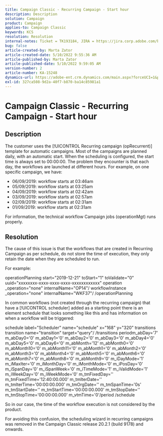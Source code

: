 ```yaml
---
title: Campaign Classic - Recurring Campaign - Start hour
description: Description
solution: Campaign
product: Campaign
applies-to: Campaign Classic
keywords: KCS
resolution: Resolution
internal-notes: Ticket = TK193184, JIRA = https://jira.corp.adobe.com/browse/NEO-18567
bug: false
article-created-by: Marta Zator
article-created-date: 5/10/2022 9:55:36 AM
article-published-by: Marta Zator
article-published-date: 5/10/2022 9:59:05 AM
version-number: 2
article-number: KA-15248
dynamics-url: https://adobe-ent.crm.dynamics.com/main.aspx?forceUCI=1&pagetype=entityrecord&etn=knowledgearticle&id=c8207854-47d0-ec11-a7b5-00224809c101
exl-id: 327ca508-9d2a-40f7-b870-ba14c85981a1
---
```

# Campaign Classic - Recurring Campaign - Start hour

## Description


The customer uses the [!UICONTROL Recurring campaign (opRecurrent)] template for automatic campaigns. Most of the campaigns are planned daily, with an automatic start. When the scheduling is configured, the start time is always set to 00:00:00. The problem they encounter is that each day, the workflows are launched at different hours.
For example, on one specific campaign, we have:

- 06/09/2019: workflow starts at 03:46am
- 05/09/2019: workflow starts at 03:25am
- 04/09/2019: workflow starts at 02:42am
- 03/09/2019: workflow starts at 02:57am
- 02/09/2019: workflow starts at 02:31am
- 01/09/2019: workflow starts at 02:31am


For information, the technical workflow Campaign jobs (operationMgt) runs properly.


## Resolution


The cause of this issue is that the workflows that are created in Recurring Campaign as per schedule, do not store the time of execution, they only retain the date when they are scheduled to run.

For example:

operationPlanning start="2019-12-21" toStart="1" toValidate="0" uuid="xxxxxxxx-xxxx-xxxx-xxxx-xxxxxxxxxxxx" operation _operation="none" internalName="OP14"/ workflowInstance _operation="none" internalName="WKF37"/ /operationPlanning

In common workflows (not created through the recurring campaign) that have a [!UICONTROL scheduler] added as a starting point there is an element schedule that looks something like this and has information on when a workflow will be triggered:

schedule label="Scheduler" name="schedule" x="168" y="320" transitions transition name="transition" target="query"/ /transitions periodm_abDay='7' m_abDay0='0' m_abDay1='0' m_abDay2='0' m_abDay3='0' m_abDay4='0' m_abDay5='0' m_abDay6='0' m_abMonth='12' m_abMonth0='0' m_abMonth10='0' m_abMonth11='0' m_abMonth1='0' m_abMonth2='0' m_abMonth3='0' m_abMonth4='0' m_abMonth5='0' m_abMonth6='0' m_abMonth7='0' m_abMonth8='0' m_abMonth9='0' m_iDayMode='1' m_iMaxIter='0' m_iMonthDay='0' m_iMonthMode='0' m_iPosDay='0' m_iSpanDay='0' m_iSpanWeek='0' m_iTimeMode='1' m_iValidMode='1' m_iWeekDay='0' m_iWeekMode='0' m_tmFixedDay='' m_tmFixedTime='12:40:00.000' m_tmIterDate='' m_tmIterTime='00:00:00.000' m_tmOrgDate='' m_tmSpanTime='0s' m_tmStartDate='' m_tmStartTime='00:00:00.000' m_tmStopDate='' m_tmStopTime='00:00:00.000' m_vtmTime='0'/period /schedule

So in our case, the time of the workflow execution is not considered by the product.

For avoiding this confusion, the scheduling wizard in recurring campaigns was removed in the Campaign Classic release 20.2.1 (build 9178) and onwards.

